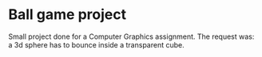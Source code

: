 # Ball game project
Small project done for a Computer Graphics assignment. The request was: a 3d sphere has to bounce inside a transparent cube.
